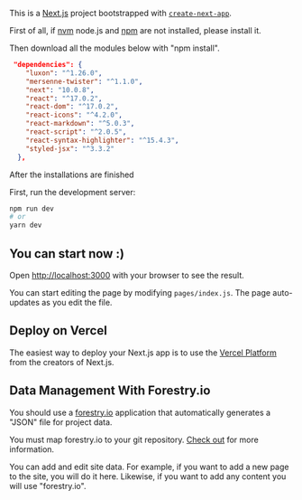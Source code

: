 This is a [Next.js](https://nextjs.org/) project bootstrapped with [`create-next-app`](https://github.com/vercel/next.js/tree/canary/packages/create-next-app).

First of all, if [nvm](https://github.com/nvm-sh/nvm) node.js and [npm](https://www.npmjs.com/get-npm) are not installed, please install it.

Then download all the modules below with "npm install".

```json
 "dependencies": {
    "luxon": "^1.26.0",
    "mersenne-twister": "^1.1.0",
    "next": "10.0.8",
    "react": "^17.0.2",
    "react-dom": "^17.0.2",
    "react-icons": "^4.2.0",
    "react-markdown": "^5.0.3",
    "react-script": "^2.0.5",
    "react-syntax-highlighter": "^15.4.3",
    "styled-jsx": "^3.3.2"
  },
```

After the installations are finished

First, run the development server:

```bash
npm run dev
# or
yarn dev
```

## You can start now :)

Open [http://localhost:3000](http://localhost:3000) with your browser to see the result.

You can start editing the page by modifying `pages/index.js`. The page auto-updates as you edit the file.

## Deploy on Vercel

The easiest way to deploy your Next.js app is to use the [Vercel Platform](https://vercel.com/new?utm_medium=default-template&filter=next.js&utm_source=create-next-app&utm_campaign=create-next-app-readme) from the creators of Next.js.

## Data Management With Forestry.io

You should use a [forestry.io](https://forestry.io/) application that automatically generates a "JSON" file for project data.

You must map forestry.io to your git repository. [Check out](https://forestry.io/docs/git-sync/) for more information.

You can add and edit site data. For example, if you want to add a new page to the site, you will do it here. Likewise, if you want to add any content you will use "forestry.io".
